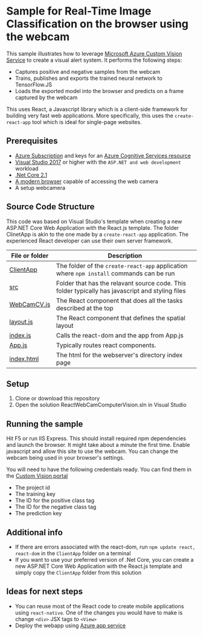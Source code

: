# Sample for Real-Time Image Classification on the browser using the webcam
This sample illustrates how to leverage [Microsoft Azure Custom Vision Service](https://docs.microsoft.com/en-us/azure/cognitive-services/computer-vision/home) to create a visual alert system. It performs the following steps:
* Captures positive and negative samples from the webcam
* Trains, publishes and exports the trained neural network to TensorFlow.JS
* Loads the exported model into the browser and predicts on a frame captured by the webcam

This uses React, a Javascript library which is a client-side framework for building very fast web applications. More specifically, this uses the `create-react-app` tool which is ideal for single-page websites.

## Prerequisites

* [Azure Subscription](https://azure.microsoft.com/en-us/) and keys for an [Azure Cognitive Services resource](https://docs.microsoft.com/en-us/azure/cognitive-services/cognitive-services-apis-create-account)
* [Visual Studio 2017](https://visualstudio.microsoft.com/) or higher with the `ASP.NET and web development`  workload 
* [.Net Core 2.1](https://dotnet.microsoft.com/download/dotnet-core/2.1) 
* [A modern browser](http://caniuse.com/#feat=stream) capable of accessing the web camera
* A setup webcamera 

## Source Code Structure
This code was based on Visual Studio's template when creating a new ASP.NET Core Web Application with the React.js template. The folder ClinetApp is akin to the one made by a `create-react-app` application. The experienced React developer can use their own server framework. 

| File or folder | Description |
|-------------|-------------|
| [ClientApp](./ClientApp) | The folder of the `create-react-app` application where `npm install` commands can be run|
| [src](./ClientApp/src) | Folder that has the relavant source code. This folder typically has javascript and styling files|
| [WebCamCV.js](./ClientApp/src/components/WebCamCV.js) | The React component that does all the tasks described at the top|
| [layout.js](./ClientApp/src/components/layout.js) | The React component that defines the spatial layout|
| [index.js](./ClientApp/src/index.js) | Calls the react-dom and the app from App.js |
| [App.js](./ClientApp/src/App.js) | Typically routes react components. |
| [index.html](./ClientApp/public/index.html) | The html for the webserver's directory index page |


## Setup

1. Clone or download this repository
2. Open the solution ReactWebCamComputerVision.sln in Visual Studio

## Running the sample

Hit F5 or run IIS Express. This should install required npm dependencies and launch the browser. It might take about a minute the first time. Enable javascript and allow this site to use the webcam. You can change the webcam being used in your browser's settings.

You will need to have the following credentials ready. You can find them in the [Custom Vision portal](https://customvision.ai)
* The project id 
* The training key
* The ID for the positive class tag
* The ID for the negative class tag
* The prediction key


## Additional info
* If there are errors associated with the react-dom, run `npm update react, react-dom` in the `ClientApp` folder on a terminal
* If you want to use your preferred version of .Net Core, you can create a new ASP.NET Core Web Application with the React.js template and simply copy the `ClientApp` folder from this solution



## Ideas for next steps
* You can reuse most of the React code to create mobile applications using `react-native`. One of the changes you would have to make is change `<div>` JSX tags to `<View>`
* Deploy the webapp using [Azure app service](https://docs.microsoft.com/en-us/azure/app-service/app-service-web-get-started-dotnet)
